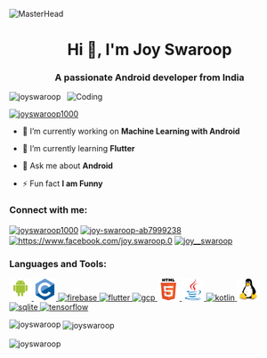 ![MasterHead](https://blogger.googleusercontent.com/img/b/R29vZ2xl/AVvXsEgVqUacfVUGE7OjFV3MbXuiFcRSv6W06eUWtGKXCXKFERB8k82n6RiBwgp9ljXI0druuMaj4Rbog2Ay_8aO3xIdaj__ikOwOCetuD3S8LqE8Xwbi1Aj0LxPRE7B0-Q_CzM14pd9iP-9sv-Un_dnIxIQCH4yFKaZiYNk8JVmXOW_e8BguW4Vn2jM9Z2DEg/s1600/Androidgo.gif)
<h1 align="center">Hi 👋, I'm Joy Swaroop</h1>
<h3 align="center">A passionate Android developer from India</h3>
<img align="right" alt="Coding" width="400" src="https://cdn.dribbble.com/users/1162077/screenshots/3848914/programmer.gif">

<p align="left"> <img src="https://komarev.com/ghpvc/?username=joyswaroop&label=Profile%20views&color=0e75b6&style=flat" alt="joyswaroop" /> </p>

<p align="left"> <a href="https://twitter.com/joyswaroop1000" target="blank"><img src="https://img.shields.io/twitter/follow/joyswaroop1000?logo=twitter&style=for-the-badge" alt="joyswaroop1000" /></a> </p>

- 🔭 I’m currently working on **Machine Learning with Android**

- 🌱 I’m currently learning **Flutter**

- 💬 Ask me about **Android**

- ⚡ Fun fact **I am Funny**

<h3 align="left">Connect with me:</h3>
<p align="left">
<a href="https://twitter.com/joyswaroop1000" target="blank"><img align="center" src="https://raw.githubusercontent.com/rahuldkjain/github-profile-readme-generator/master/src/images/icons/Social/twitter.svg" alt="joyswaroop1000" height="30" width="40" /></a>
<a href="https://linkedin.com/in/joy-swaroop-ab7999238" target="blank"><img align="center" src="https://raw.githubusercontent.com/rahuldkjain/github-profile-readme-generator/master/src/images/icons/Social/linked-in-alt.svg" alt="joy-swaroop-ab7999238" height="30" width="40" /></a>
<a href="https://fb.com/https://www.facebook.com/joy.swaroop.0" target="blank"><img align="center" src="https://raw.githubusercontent.com/rahuldkjain/github-profile-readme-generator/master/src/images/icons/Social/facebook.svg" alt="https://www.facebook.com/joy.swaroop.0" height="30" width="40" /></a>
<a href="https://instagram.com/joy__swaroop" target="blank"><img align="center" src="https://raw.githubusercontent.com/rahuldkjain/github-profile-readme-generator/master/src/images/icons/Social/instagram.svg" alt="joy__swaroop" height="30" width="40" /></a>
</p>

<h3 align="left">Languages and Tools:</h3>
<p align="left"> <a href="https://developer.android.com" target="_blank" rel="noreferrer"> <img src="https://raw.githubusercontent.com/devicons/devicon/master/icons/android/android-original-wordmark.svg" alt="android" width="40" height="40"/> </a> <a href="https://www.cprogramming.com/" target="_blank" rel="noreferrer"> <img src="https://raw.githubusercontent.com/devicons/devicon/master/icons/c/c-original.svg" alt="c" width="40" height="40"/> </a> <a href="https://firebase.google.com/" target="_blank" rel="noreferrer"> <img src="https://www.vectorlogo.zone/logos/firebase/firebase-icon.svg" alt="firebase" width="40" height="40"/> </a> <a href="https://flutter.dev" target="_blank" rel="noreferrer"> <img src="https://www.vectorlogo.zone/logos/flutterio/flutterio-icon.svg" alt="flutter" width="40" height="40"/> </a> <a href="https://cloud.google.com" target="_blank" rel="noreferrer"> <img src="https://www.vectorlogo.zone/logos/google_cloud/google_cloud-icon.svg" alt="gcp" width="40" height="40"/> </a> <a href="https://www.w3.org/html/" target="_blank" rel="noreferrer"> <img src="https://raw.githubusercontent.com/devicons/devicon/master/icons/html5/html5-original-wordmark.svg" alt="html5" width="40" height="40"/> </a> <a href="https://www.java.com" target="_blank" rel="noreferrer"> <img src="https://raw.githubusercontent.com/devicons/devicon/master/icons/java/java-original.svg" alt="java" width="40" height="40"/> </a> <a href="https://kotlinlang.org" target="_blank" rel="noreferrer"> <img src="https://www.vectorlogo.zone/logos/kotlinlang/kotlinlang-icon.svg" alt="kotlin" width="40" height="40"/> </a> <a href="https://www.linux.org/" target="_blank" rel="noreferrer"> <img src="https://raw.githubusercontent.com/devicons/devicon/master/icons/linux/linux-original.svg" alt="linux" width="40" height="40"/> </a> <a href="https://www.sqlite.org/" target="_blank" rel="noreferrer"> <img src="https://www.vectorlogo.zone/logos/sqlite/sqlite-icon.svg" alt="sqlite" width="40" height="40"/> </a> <a href="https://www.tensorflow.org" target="_blank" rel="noreferrer"> <img src="https://www.vectorlogo.zone/logos/tensorflow/tensorflow-icon.svg" alt="tensorflow" width="40" height="40"/> </a> </p>

<p><img align="left" src="https://github-readme-stats.vercel.app/api/top-langs?username=joyswaroop&show_icons=true&locale=en&layout=compact" alt="joyswaroop" /></p>

<p>&nbsp;<img align="center" src="https://github-readme-stats.vercel.app/api?username=joyswaroop&show_icons=true&locale=en" alt="joyswaroop" /></p>

<p><img align="center" src="https://github-readme-streak-stats.herokuapp.com/?user=joyswaroop&" alt="joyswaroop" /></p>

